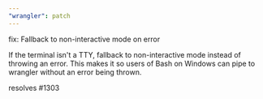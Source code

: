 ```yaml
---
"wrangler": patch
---
```


fix: Fallback to non-interactive mode on error

If the terminal isn't a TTY, fallback to non-interactive mode instead of throwing an error. This makes it so users of Bash on Windows can pipe to wrangler without an error being thrown.

resolves #1303
